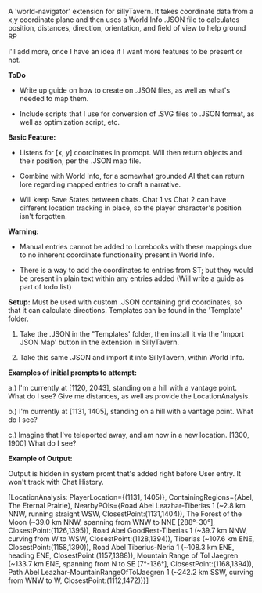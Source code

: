 A 'world-navigator' extension for sillyTavern. It takes coordinate data from a x,y coordinate plane and then uses a World Info .JSON file to calculates position, distances, direction, orientation, and field of view to help ground RP

I'll add more, once I have an idea if I want more features to be present or not.

**ToDo**

- Write up guide on how to create on .JSON files, as well as what's needed to map them.

- Include scripts that I use for conversion of .SVG files to .JSON format, as well as optimization script, etc.

**Basic Feature:**

- Listens for [x, y] coordinates in promopt. Will then return objects and their position, per the .JSON map file.

- Combine with World Info, for a somewhat grounded AI that can return lore regarding mapped entries to craft a narrative.

- Will keep Save States between chats. Chat 1 vs Chat 2 can have different location tracking in place, so the player character's position isn't forgotten.

**Warning:**

- Manual entries cannot be added to Lorebooks with these mappings due to no inherent coordinate functionality present in World Info.

- There is a way to add the coordinates to entries from ST; but they would be present in plain text within any entries added (Will write a guide as part of todo list)

**Setup:**
Must be used with custom .JSON containing grid coordinates, so that it can calculate directions. Templates can be found in the 'Template' folder.

1. Take the .JSON in the "Templates' folder, then install it via the 'Import JSON Map' button in the extension in SillyTavern.

2. Take this same .JSON and import it into SillyTavern, within World Info.

**Examples of initial prompts to attempt:**

a.) I'm currently at [1120, 2043], standing on a hill with a vantage point. What do I see? Give me distances, as well as provide the LocationAnalysis.

b.) I'm currently at [1131, 1405], standing on a hill with a vantage point. What do I see?

c.) Imagine that I've teleported away, and am now in a new location. [1300, 1900] What do I see?

**Example of Output:**

Output is hidden in system promt that's added right before User entry. It won't track with Chat History.

[LocationAnalysis: PlayerLocation={(1131, 1405)}, ContainingRegions={Abel, The Eternal Prairie}, NearbyPOIs={Road Abel Leazhar-Tiberias 1 (~2.8 km NNW, running straight WSW, ClosestPoint:(1131,1404)), The Forest of the Moon (~39.0 km NNW, spanning from WNW to NNE [288°-30°], ClosestPoint:(1126,1395)), Road Abel GoodRest-Tiberias 1 (~39.7 km NNW, curving from W to WSW, ClosestPoint:(1128,1394)), Tiberias (~107.6 km ENE, ClosestPoint:(1158,1390)), Road Abel Tiberius-Neria 1 (~108.3 km ENE, heading ENE, ClosestPoint:(1157,1388)), Mountain Range of Tol Jaegren (~133.7 km ENE, spanning from N to SE [7°-136°], ClosestPoint:(1168,1394)), Path Abel Leazhar-MountainRangeOfTolJaegren 1 (~242.2 km SSW, curving from WNW to W, ClosestPoint:(1112,1472))}]
